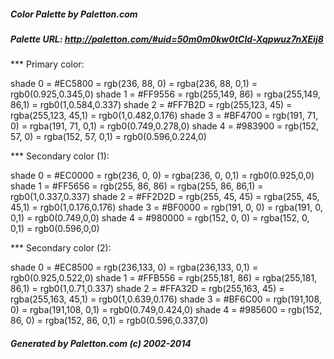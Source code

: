 
#####  Color Palette by Paletton.com
#####  Palette URL: http://paletton.com/#uid=50m0m0kw0tCld-Xqpwuz7nXEij8


*** Primary color:

   shade 0 = #EC5800 = rgb(236, 88,  0) = rgba(236, 88,  0,1) = rgb0(0.925,0.345,0)
   shade 1 = #FF9556 = rgb(255,149, 86) = rgba(255,149, 86,1) = rgb0(1,0.584,0.337)
   shade 2 = #FF7B2D = rgb(255,123, 45) = rgba(255,123, 45,1) = rgb0(1,0.482,0.176)
   shade 3 = #BF4700 = rgb(191, 71,  0) = rgba(191, 71,  0,1) = rgb0(0.749,0.278,0)
   shade 4 = #983900 = rgb(152, 57,  0) = rgba(152, 57,  0,1) = rgb0(0.596,0.224,0)

*** Secondary color (1):

   shade 0 = #EC0000 = rgb(236,  0,  0) = rgba(236,  0,  0,1) = rgb0(0.925,0,0)
   shade 1 = #FF5656 = rgb(255, 86, 86) = rgba(255, 86, 86,1) = rgb0(1,0.337,0.337)
   shade 2 = #FF2D2D = rgb(255, 45, 45) = rgba(255, 45, 45,1) = rgb0(1,0.176,0.176)
   shade 3 = #BF0000 = rgb(191,  0,  0) = rgba(191,  0,  0,1) = rgb0(0.749,0,0)
   shade 4 = #980000 = rgb(152,  0,  0) = rgba(152,  0,  0,1) = rgb0(0.596,0,0)

*** Secondary color (2):

   shade 0 = #EC8500 = rgb(236,133,  0) = rgba(236,133,  0,1) = rgb0(0.925,0.522,0)
   shade 1 = #FFB556 = rgb(255,181, 86) = rgba(255,181, 86,1) = rgb0(1,0.71,0.337)
   shade 2 = #FFA32D = rgb(255,163, 45) = rgba(255,163, 45,1) = rgb0(1,0.639,0.176)
   shade 3 = #BF6C00 = rgb(191,108,  0) = rgba(191,108,  0,1) = rgb0(0.749,0.424,0)
   shade 4 = #985600 = rgb(152, 86,  0) = rgba(152, 86,  0,1) = rgb0(0.596,0.337,0)


#####  Generated by Paletton.com (c) 2002-2014